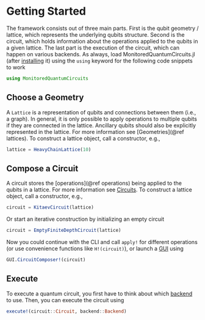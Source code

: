 # Getting Started

The framework consists out of three main parts. First is the qubit geometry / lattice, which represents the underlying qubits structure. Second is the circuit, which holds information about the operations applied to the qubits in a given lattice. The last part is the execution of the circuit, which can happen on various backends.
As always, load MonitoredQuantumCircuits.jl (after [installing](/Home) it) using the `using` keyword for the following code snippets to work
```julia
using MonitoredQuantumCircuits
```

## Choose a Geometry
A `Lattice` is a representation of qubits and connections between them (i.e., a graph). In general, it is only possible to apply operations to multiple qubits if they are connected in the lattice. Ancillary qubits should also be explicitly represented in the lattice. For more information see [Geometries](@ref lattices).
To construct a lattice object, call a constructor, e.g.,
```julia
lattice = HeavyChainLattice(10)
```

## Compose a Circuit
A circuit stores the [operations](@ref operations) being applied to the qubits in a lattice. For more information see [Circuits](/Library/Circuits).
To construct a lattice object, call a constructor, e.g.,
```julia
circuit = KitaevCircuit(lattice)
```
Or start an iterative construction by initializing an empty circuit
```julia
circuit = EmptyFiniteDepthCircuit(lattice)
```
Now you could continue with the CLI and call `apply!` for different operations (or use convenience functions like `H!(circuit)`), or launch a [GUI](/Modules/GUI) using 
 ```julia
GUI.CircuitComposer!(circuit)
```

## Execute
To execute a quantum circuit, you first have to think about which [backend](/Library/Backends) to use.
Then, you can execute the circuit using
```julia
execute!(circuit::Circuit, backend::Backend)
```

